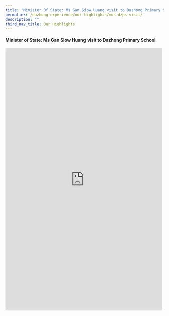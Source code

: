 ```yaml
---
title: "Minister Of State: Ms Gan Siow Huang visit to Dazhong Primary School"
permalink: /dazhong-experience/our-highlights/mos-dzps-visit/
description: ""
third_nav_title: Our Highlights
---
```

#### Minister of State: Ms Gan Siow Huang visit to Dazhong Primary School

<iframe allow="autoplay; clipboard-write; encrypted-media; picture-in-picture; web-share" allowfullscreen="true" frameborder="0" scrolling="no" style="border:none;overflow:hidden" height="831" width="500" src="https://www.facebook.com/plugins/post.php?href=https%3A%2F%2Fwww.facebook.com%2Fgansiowhuang%2Fposts%2Fpfbid0teDzCwAsQX6Q6PnrBkLNs3NXoZU1RJnhZHvN6MMywtcUoTpK2Bi1HG88gCZJoS77l&amp;show_text=true&amp;width=500"></iframe>